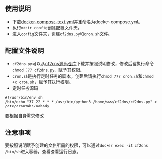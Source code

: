 ## 使用说明
* 下载[docker-compose-text.yml](https://raw.githubusercontent.com/aaro-n/cf2dns-docker/main/docker-compose-text.yml)并重命名为docker-compose.yml。
* 执行`mkdir config`创建配置文件夹。
* 进入`config`文件夹，创建`cf2dns.py`和`cron.sh`文件。
## 配置文件说明
* `cf2dns.py`可以从[cf2dns源码仓库](https://raw.githubusercontent.com/ddgth/cf2dns/master/cf2dns.py)下载并按照说明修改，修改后请执行命令`chmod 777 cf2dns.py`，赋予其权限。
* `cron.sh`是执行定时任务的脚本，创建后请执行`chmod 777 cron.sh`和`chmod +x cron.sh`，赋予其执行权限。
* 定时任务源码
```
#!/usr/bin/env sh
/bin/echo "37 22 * * * /usr/bin/python3 /home/www/cf2dns/cf2dns.py" > /etc/crontabs/nobody 
```
要根据自身需求修改
## 注意事项
要按照说明赋予创建的文件所需的权限，可以通过`docker exec -it cf2dns /bin/sh`进入容器，查看查看运行日志。
